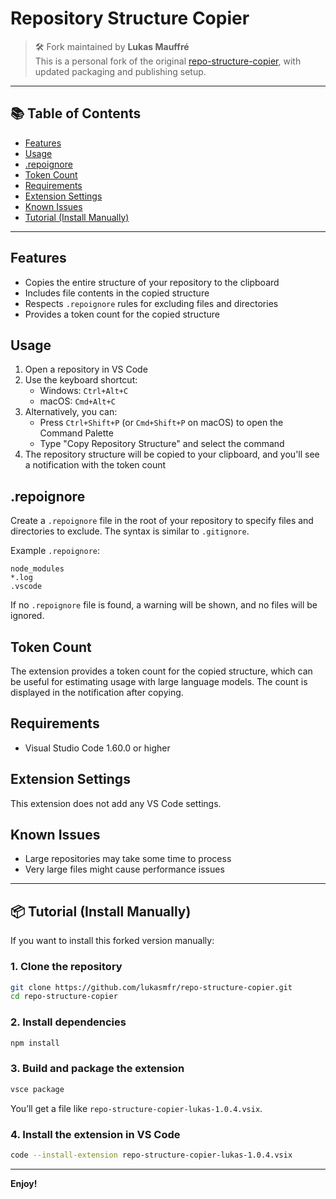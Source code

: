 # Repository Structure Copier

> 🛠️ Fork maintained by **Lukas Mauffré**  
> This is a personal fork of the original [repo-structure-copier](https://github.com/niels-hop/repo-structure-copier), with updated packaging and publishing setup.

---

## 📚 Table of Contents

- [Features](#features)
- [Usage](#usage)
- [.repoignore](#repoignore)
- [Token Count](#token-count)
- [Requirements](#requirements)
- [Extension Settings](#extension-settings)
- [Known Issues](#known-issues)
- [Tutorial (Install Manually)](#tutorial-install-manually)

---

## Features

- Copies the entire structure of your repository to the clipboard
- Includes file contents in the copied structure
- Respects `.repoignore` rules for excluding files and directories
- Provides a token count for the copied structure

## Usage

1. Open a repository in VS Code
2. Use the keyboard shortcut:
   - Windows: `Ctrl+Alt+C`
   - macOS: `Cmd+Alt+C`
3. Alternatively, you can:
   - Press `Ctrl+Shift+P` (or `Cmd+Shift+P` on macOS) to open the Command Palette
   - Type "Copy Repository Structure" and select the command
4. The repository structure will be copied to your clipboard, and you'll see a notification with the token count

## .repoignore

Create a `.repoignore` file in the root of your repository to specify files and directories to exclude. The syntax is similar to `.gitignore`.

Example `.repoignore`:

```
node_modules
*.log
.vscode
```

If no `.repoignore` file is found, a warning will be shown, and no files will be ignored.

## Token Count

The extension provides a token count for the copied structure, which can be useful for estimating usage with large language models. The count is displayed in the notification after copying.

## Requirements

- Visual Studio Code 1.60.0 or higher

## Extension Settings

This extension does not add any VS Code settings.

## Known Issues

- Large repositories may take some time to process
- Very large files might cause performance issues

---

## 📦 Tutorial (Install Manually)

If you want to install this forked version manually:

### 1. Clone the repository

```bash
git clone https://github.com/lukasmfr/repo-structure-copier.git
cd repo-structure-copier
````

### 2. Install dependencies

```bash
npm install
```

### 3. Build and package the extension

```bash
vsce package
```

You’ll get a file like `repo-structure-copier-lukas-1.0.4.vsix`.

### 4. Install the extension in VS Code

```bash
code --install-extension repo-structure-copier-lukas-1.0.4.vsix
```

---

**Enjoy!**